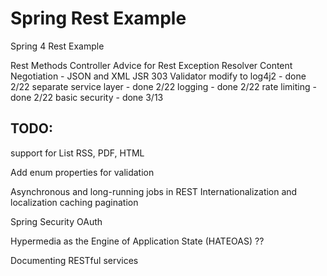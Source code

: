 Spring Rest Example
===================

Spring 4 Rest Example

Rest Methods
Controller Advice for Rest Exception Resolver
Content Negotiation - JSON and XML
JSR 303 Validator
modify to log4j2  - done 2/22
separate service layer - done 2/22
logging  - done 2/22
rate limiting - done 2/22
basic security - done 3/13

TODO: 
-----
support for 
	List<Employee>
	RSS, PDF, HTML

Add enum properties for validation

Asynchronous and long-running jobs in REST
Internationalization and localization
caching
pagination


Spring Security OAuth


Hypermedia as the Engine of Application State (HATEOAS) ??

Documenting RESTful services
	
			





